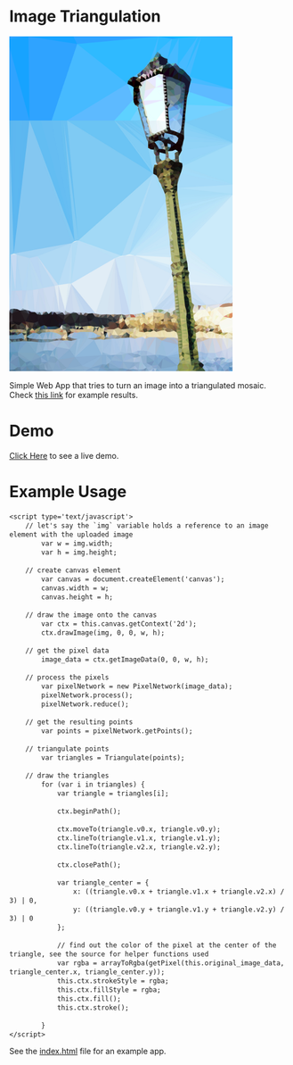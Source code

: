 Image Triangulation
===================
![Super Mario Sky](http://github.com/ArtBIT/triangulate-image/raw/master/images/example.png)

Simple Web App that tries to turn an image into a triangulated mosaic. Check [this link](http://artbit.deviantart.com/gallery/38261066) for example results.

# Demo
[Click Here](artbit.github.io/triangulate-image/index.html) to see a live demo.

# Example Usage

    <script type='text/javascript'>
        // let's say the `img` variable holds a reference to an image element with the uploaded image
            var w = img.width;
            var h = img.height;

        // create canvas element
            var canvas = document.createElement('canvas');
            canvas.width = w;
            canvas.height = h;

        // draw the image onto the canvas
            var ctx = this.canvas.getContext('2d');
            ctx.drawImage(img, 0, 0, w, h);

        // get the pixel data
            image_data = ctx.getImageData(0, 0, w, h);

        // process the pixels
            var pixelNetwork = new PixelNetwork(image_data);
            pixelNetwork.process();
            pixelNetwork.reduce();

        // get the resulting points
            var points = pixelNetwork.getPoints();

        // triangulate points
            var triangles = Triangulate(points);

        // draw the triangles
            for (var i in triangles) {
                var triangle = triangles[i];

                ctx.beginPath();

                ctx.moveTo(triangle.v0.x, triangle.v0.y);
                ctx.lineTo(triangle.v1.x, triangle.v1.y);
                ctx.lineTo(triangle.v2.x, triangle.v2.y);

                ctx.closePath();

                var triangle_center = {
                    x: ((triangle.v0.x + triangle.v1.x + triangle.v2.x) / 3) | 0,
                    y: ((triangle.v0.y + triangle.v1.y + triangle.v2.y) / 3) | 0
                };

                // find out the color of the pixel at the center of the triangle, see the source for helper functions used
                var rgba = arrayToRgba(getPixel(this.original_image_data, triangle_center.x, triangle_center.y));
                this.ctx.strokeStyle = rgba;
                this.ctx.fillStyle = rgba;
                this.ctx.fill();
                this.ctx.stroke();

            }
    </script>

See the [index.html](http://github.com/ArtBIT/triangulate-image/blob/master/index.html) file for an example app.
